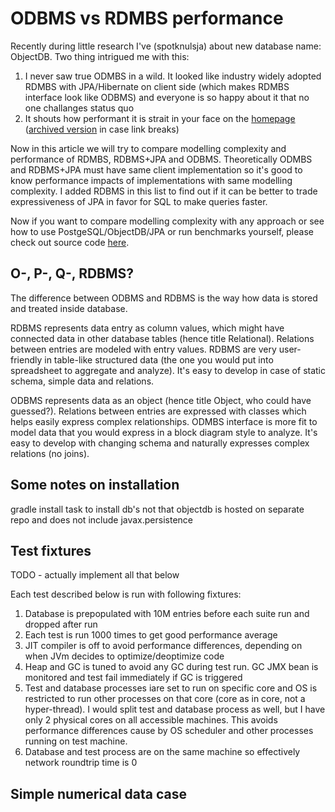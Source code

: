 # ODBMS vs RDMBS performance

Recently during little research I've (spotknulsja) about new database
name: ObjectDB. Two thing intrigued me with this:
1. I never saw true ODMBS in a wild. It looked like industry widely
adopted RDMBS with JPA/Hibernate on client side (which makes RDMBS
interface look like ODBMS) and everyone is so happy about it that no
one challanges status quo
2. It shouts how performant it is strait in your face on the
[homepage](link) ([archived version](link) in case link breaks)

Now in this article we will try to compare modelling complexity and
performance of RDMBS, RDBMS+JPA and ODBMS. Theoretically ODMBS and
RDBMS+JPA must have same client implementation so it's good to know
performance impacts of implementations with same modelling complexity.
I added RDBMS in this list to find out if it can be better to trade
expressiveness of JPA in favor for SQL to make queries faster.

Now if you want to compare modelling complexity with any approach or
see how to use PostgeSQL/ObjectDB/JPA or run benchmarks yourself, please
check out source code [here](linktorepo).

## O-, P-, Q-, RDBMS?

The difference between ODBMS and RDBMS is the way how data is
stored and treated inside database.

RDBMS represents data entry as column values, which might have
connected data in other database tables (hence title Relational).
Relations between entries are modeled with entry values. RDBMS are
very user-friendly in table-like structured data (the one you would
put into spreadsheet to aggregate and analyze). It's easy to develop
in case of static schema, simple data and relations.

ODBMS represents data as an object (hence title Object, who could have
guessed?). Relations between entries are expressed with classes
which helps easily express complex relationships. ODMBS interface is
more fit to model data that you would express in a block diagram style
to analyze. It's easy to develop with changing schema and naturally
expresses complex relations (no joins).

## Some notes on installation

gradle install task to install db's
not that objectdb is hosted on separate repo and does not include javax.persistence

## Test fixtures

TODO - actually implement all that below

Each test described below is run with following fixtures:
1. Database is prepopulated with 10M entries before each suite run and
dropped after run
2. Each test is run 1000 times to get good performance average
3. JIT compiler is off to avoid performance differences, depending on
when JVm decides to optimize/deoptimize code
4. Heap and GC is tuned to avoid any GC during test run. GC JMX bean is
monitored and test fail immediately if GC is triggered
5. Test and database processes iare set to run on specific core and OS
is restricted to run other processes on that core (core as in core, not
a hyper-thread). I would split test and database process as well, but
I have only 2 physical cores on all accessible machines. This avoids
performance differences cause by OS scheduler and other processes
running on test machine.
6. Database and test process are on the same machine so effectively
network roundtrip time is 0

## Simple numerical data case

